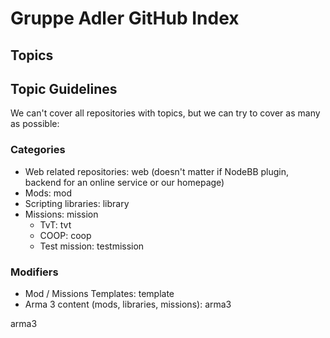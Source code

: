 # Gruppe Adler GitHub Index

## Topics

## Topic Guidelines
We can't cover all repositories with topics, but we can try to cover as many as possible:

### Categories
- Web related repositories: <span data-topic="web" onClick="alert('meh')">web</span> (doesn't matter if NodeBB plugin, backend for an online service or our homepage)
- Mods: <span data-topic="mod" onClick="alert('meh')">mod</span>
- Scripting libraries: <span data-topic="library" onClick="alert('meh')">library</span>
- Missions: <span data-topic="mission" onClick="alert('meh')">mission</span>
  - TvT: <span data-topic="tvt" onClick="alert('meh')">tvt</span>
  - COOP: <span data-topic="coop" onClick="alert('meh')">coop</span>
  - Test mission: <span data-topic="testmission" onClick="alert('meh')">testmission</span>

### Modifiers
- Mod / Missions Templates: <span data-topic="template" onClick="alert('meh')">template</span>
- Arma 3 content (mods, libraries, missions): <span data-topic="arma3" onClick="alert('meh')">arma3</span>


<span data-topic="arma3" onClick="alert('meh')">arma3</span>